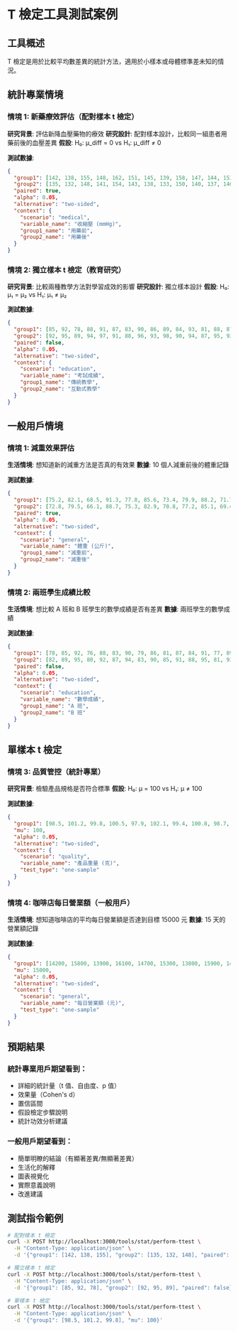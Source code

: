 # T 檢定工具測試案例

## 工具概述
T 檢定是用於比較平均數差異的統計方法，適用於小樣本或母體標準差未知的情況。

## 統計專業情境

### 情境 1: 新藥療效評估（配對樣本 t 檢定）
**研究背景**: 評估新降血壓藥物的療效
**研究設計**: 配對樣本設計，比較同一組患者用藥前後的血壓差異
**假設**: H₀: μ_diff = 0 vs H₁: μ_diff ≠ 0

**測試數據**:
```json
{
  "group1": [142, 138, 155, 148, 162, 151, 145, 139, 158, 147, 144, 153, 160, 149, 156],
  "group2": [135, 132, 148, 141, 154, 143, 138, 133, 150, 140, 137, 146, 152, 142, 149],
  "paired": true,
  "alpha": 0.05,
  "alternative": "two-sided",
  "context": {
    "scenario": "medical",
    "variable_name": "收縮壓 (mmHg)",
    "group1_name": "用藥前",
    "group2_name": "用藥後"
  }
}
```

### 情境 2: 獨立樣本 t 檢定（教育研究）
**研究背景**: 比較兩種教學方法對學習成效的影響
**研究設計**: 獨立樣本設計
**假設**: H₀: μ₁ = μ₂ vs H₁: μ₁ ≠ μ₂

**測試數據**:
```json
{
  "group1": [85, 92, 78, 88, 91, 87, 83, 90, 86, 89, 84, 93, 81, 88, 87],
  "group2": [92, 95, 89, 94, 97, 91, 88, 96, 93, 98, 90, 94, 87, 95, 92],
  "paired": false,
  "alpha": 0.05,
  "alternative": "two-sided",
  "context": {
    "scenario": "education", 
    "variable_name": "考試成績",
    "group1_name": "傳統教學",
    "group2_name": "互動式教學"
  }
}
```

## 一般用戶情境

### 情境 1: 減重效果評估
**生活情境**: 想知道新的減重方法是否真的有效果
**數據**: 10 個人減重前後的體重記錄

**測試數據**:
```json
{
  "group1": [75.2, 82.1, 68.5, 91.3, 77.8, 85.6, 73.4, 79.9, 88.2, 71.7],
  "group2": [72.8, 79.5, 66.1, 88.7, 75.3, 82.9, 70.8, 77.2, 85.1, 69.4],
  "paired": true,
  "alpha": 0.05,
  "alternative": "two-sided",
  "context": {
    "scenario": "general",
    "variable_name": "體重 (公斤)",
    "group1_name": "減重前",
    "group2_name": "減重後"
  }
}
```

### 情境 2: 兩班學生成績比較
**生活情境**: 想比較 A 班和 B 班學生的數學成績是否有差異
**數據**: 兩班學生的數學成績

**測試數據**:
```json
{
  "group1": [78, 85, 92, 76, 88, 83, 90, 79, 86, 81, 87, 84, 91, 77, 89],
  "group2": [82, 89, 95, 80, 92, 87, 94, 83, 90, 85, 91, 88, 95, 81, 93],
  "paired": false,
  "alpha": 0.05,
  "alternative": "two-sided",
  "context": {
    "scenario": "education",
    "variable_name": "數學成績",
    "group1_name": "A 班",
    "group2_name": "B 班"
  }
}
```

## 單樣本 t 檢定

### 情境 3: 品質管控（統計專業）
**研究背景**: 檢驗產品規格是否符合標準
**假設**: H₀: μ = 100 vs H₁: μ ≠ 100

**測試數據**:
```json
{
  "group1": [98.5, 101.2, 99.8, 100.5, 97.9, 102.1, 99.4, 100.8, 98.7, 101.5, 99.1, 100.3, 98.9, 101.7, 99.6],
  "mu": 100,
  "alpha": 0.05,
  "alternative": "two-sided",
  "context": {
    "scenario": "quality",
    "variable_name": "產品重量 (克)",
    "test_type": "one-sample"
  }
}
```

### 情境 4: 咖啡店每日營業額（一般用戶）
**生活情境**: 想知道咖啡店的平均每日營業額是否達到目標 15000 元
**數據**: 15 天的營業額記錄

**測試數據**:
```json
{
  "group1": [14200, 15800, 13900, 16100, 14700, 15300, 13800, 15900, 14500, 16200, 14100, 15600, 13700, 15400, 14800],
  "mu": 15000,
  "alpha": 0.05,
  "alternative": "two-sided",
  "context": {
    "scenario": "general",
    "variable_name": "每日營業額 (元)",
    "test_type": "one-sample"
  }
}
```

## 預期結果

### 統計專業用戶期望看到：
- 詳細的統計量（t 值、自由度、p 值）
- 效果量（Cohen's d）
- 置信區間
- 假設檢定步驟說明
- 統計功效分析建議

### 一般用戶期望看到：
- 簡單明瞭的結論（有顯著差異/無顯著差異）
- 生活化的解釋
- 圖表視覺化
- 實際意義說明
- 改進建議

## 測試指令範例

```bash
# 配對樣本 t 檢定
curl -X POST http://localhost:3000/tools/stat/perform-ttest \
  -H "Content-Type: application/json" \
  -d '{"group1": [142, 138, 155], "group2": [135, 132, 148], "paired": true}'

# 獨立樣本 t 檢定  
curl -X POST http://localhost:3000/tools/stat/perform-ttest \
  -H "Content-Type: application/json" \
  -d '{"group1": [85, 92, 78], "group2": [92, 95, 89], "paired": false}'

# 單樣本 t 檢定
curl -X POST http://localhost:3000/tools/stat/perform-ttest \
  -H "Content-Type: application/json" \
  -d '{"group1": [98.5, 101.2, 99.8], "mu": 100}'
```